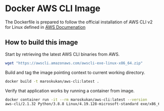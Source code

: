 # Docker AWS CLI Image

The Dockerfile is prepared to follow the official installation of AWS CLI v2 for Linux defined in [AWS Documenation](https://docs.aws.amazon.com/cli/latest/userguide/install-cliv2-linux.html#cliv2-linux-install)

## How to build this image

Start by retrieving the latest AWS CLI binaries from AWS.

```bash
wget "https://awscli.amazonaws.com/awscli-exe-linux-x86_64.zip"
```

Build and tag the image pointing context to current working directory. 

```bash
docker build -t maroskukan/aws-cli:latest .
```

Verify that application works by running a container from image.

```bash
docker container run -it --rm maroskukan/aws-cli:latest --version
aws-cli/2.1.32 Python/3.8.8 Linux/4.19.128-microsoft-standard exe/x86_64.amzn.2 prompt/off
```
